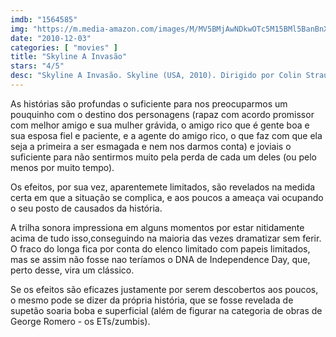 ```yaml
---
imdb: "1564585"
img: "https://m.media-amazon.com/images/M/MV5BMjAwNDkwOTc5M15BMl5BanBnXkFtZTcwMTE2MTMwNA@@._V1_SY150_CR0,0,101,150_.jpg"
date: "2010-12-03"
categories: [ "movies" ]
title: "Skyline A Invasão"
stars: "4/5"
desc: "Skyline A Invasão. Skyline (USA, 2010). Dirigido por Colin Strause, Greg Strause. Escrito por Joshua Cordes, Liam O'Donnell. Com Eric Balfour, Scottie Thompson, Brittany Daniel, Crystal Reed, Neil Hopkins, David Zayas, Donald Faison, Robin Gammell, Tanya Newbould."
---
```

As histórias são profundas o suficiente para nos preocuparmos um pouquinho com o destino dos personagens (rapaz com acordo promissor com melhor amigo e sua mulher grávida, o amigo rico que é gente boa e sua esposa fiel e paciente, e a agente do amigo rico, o que faz com que ela seja a primeira a ser esmagada e nem nos darmos conta) e joviais o suficiente para não sentirmos muito pela perda de cada um deles (ou pelo menos por muito tempo).

Os efeitos, por sua vez, aparentemete limitados, são revelados na medida certa em que a situação se complica, e aos poucos a ameaça vai ocupando o seu posto de causados da história.

A trilha sonora impressiona em alguns momentos por estar nitidamente acima de tudo isso,conseguindo na maioria das vezes dramatizar sem ferir. O fraco do longa fica por conta do elenco limitado com papeis limitados, mas se assim não fosse nao teríamos o DNA de Independence Day, que, perto desse, vira um clássico.

Se os efeitos são eficazes justamente por serem descobertos aos poucos, o mesmo pode se dizer da própria história, que se fosse revelada de supetão soaria boba e superficial (além de figurar na categoria de obras de George Romero - os ETs/zumbis).
